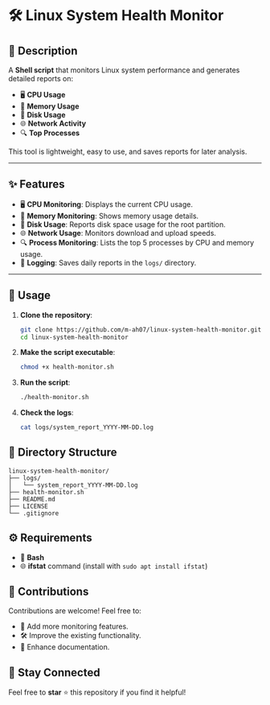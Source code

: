 # 🛠️ Linux System Health Monitor

## 📖 Description
A **Shell script** that monitors Linux system performance and generates detailed reports on:
- 🖥️ **CPU Usage**
- 🧠 **Memory Usage**
- 💾 **Disk Usage**
- 🌐 **Network Activity**
- 🔍 **Top Processes**

This tool is lightweight, easy to use, and saves reports for later analysis.

---

## ✨ Features
- 🖥️ **CPU Monitoring**: Displays the current CPU usage.
- 🧠 **Memory Monitoring**: Shows memory usage details.
- 💾 **Disk Usage**: Reports disk space usage for the root partition.
- 🌐 **Network Usage**: Monitors download and upload speeds.
- 🔍 **Process Monitoring**: Lists the top 5 processes by CPU and memory usage.
- 📂 **Logging**: Saves daily reports in the `logs/` directory.

---

## 🚀 Usage
1. **Clone the repository**:
    ```bash
    git clone https://github.com/m-ah07/linux-system-health-monitor.git
    cd linux-system-health-monitor
    ```

2. **Make the script executable**:
    ```bash
    chmod +x health-monitor.sh
    ```

3. **Run the script**:
    ```bash
    ./health-monitor.sh
    ```

4. **Check the logs**:
    ```bash
    cat logs/system_report_YYYY-MM-DD.log
    ```

## 📂 Directory Structure
```plaintext
linux-system-health-monitor/
├── logs/
│   └── system_report_YYYY-MM-DD.log
├── health-monitor.sh 
├── README.md 
├── LICENSE
└── .gitignore
```

## ⚙️ Requirements
- 🐚 **Bash**
- 🌐 **ifstat** command (install with `sudo apt install ifstat`)

## 🤝 Contributions
Contributions are welcome! Feel free to:
- 🔧 Add more monitoring features.
- 🛠️ Improve the existing functionality.
- 📘 Enhance documentation.

## 🌟 Stay Connected
Feel free to **star** ⭐ this repository if you find it helpful!
